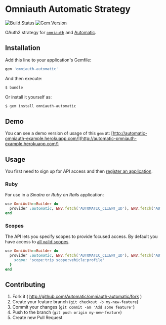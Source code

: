 # Omniauth Automatic Strategy

[![Build Status](https://travis-ci.org/Automatic/omniauth-automatic.png)](https://travis-ci.org/Automatic/omniauth-automatic)
[![Gem Version](https://badge.fury.io/rb/omniauth-automatic.svg)](http://badge.fury.io/rb/omniauth-automatic)

OAuth2 strategy for [`omniauth`](http://rubygems.org/gems/omniauth) and
[Automatic](https://developer.automatic.com/).

## Installation

Add this line to your application's Gemfile:

```sh
gem 'omniauth-automatic'
```

And then execute:

```sh
$ bundle
```

Or install it yourself as:

```sh
$ gem install omniauth-automatic
```

## Demo

You can see a demo version of usage of this `gem` at: [http://automatic-omniauth-example.herokuapp.com/](http://automatic-omniauth-example.herokuapp.com/)

## Usage

You first need to sign up for API access and then [register an
application](https://developer.automatic.com/dashboard/).

### Ruby

For use in a _Sinatra_ or _Ruby on Rails_ application:

```ruby
use OmniAuth::Builder do
  provider :automatic, ENV.fetch('AUTOMATIC_CLIENT_ID'), ENV.fetch('AUTOMATIC_CLIENT_SECRET')
end
```

### Scopes

The API lets you specify scopes to provide focused access. By default
you have access to [all valid scopes](https://developer.automatic.com/documentation/#scopes).

```ruby
use OmniAuth::Builder do
  provider :automatic, ENV.fetch('AUTOMATIC_CLIENT_ID'), ENV.fetch('AUTOMATIC_CLIENT_SECRET'), {
    scope: 'scope:trip scope:vehicle:profile'
  }
end
```


## Contributing

1. Fork it ( http://github.com/Automatic/omniauth-automatic/fork )
2. Create your feature branch (`git checkout -b my-new-feature`)
3. Commit your changes (`git commit -am 'Add some feature'`)
4. Push to the branch (`git push origin my-new-feature`)
5. Create new Pull Request
